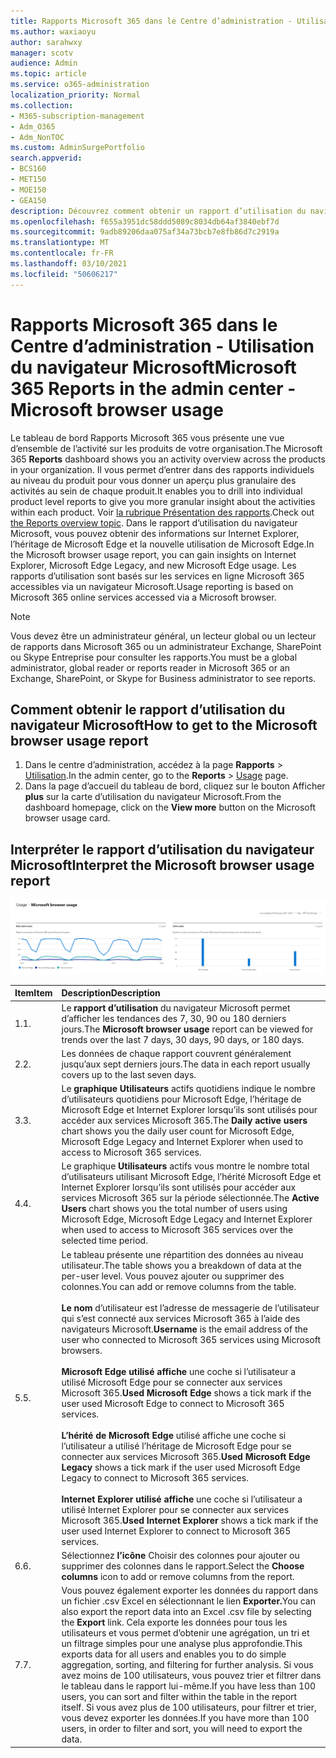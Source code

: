 ```yaml
---
title: Rapports Microsoft 365 dans le Centre d’administration - Utilisation du navigateur Microsoft
ms.author: waxiaoyu
author: sarahwxy
manager: scotv
audience: Admin
ms.topic: article
ms.service: o365-administration
localization_priority: Normal
ms.collection:
- M365-subscription-management
- Adm_O365
- Adm_NonTOC
ms.custom: AdminSurgePortfolio
search.appverid:
- BCS160
- MET150
- MOE150
- GEA150
description: Découvrez comment obtenir un rapport d’utilisation du navigateur Microsoft à l’aide du tableau de bord Rapports Microsoft 365 dans le Centre d’administration Microsoft 365.
ms.openlocfilehash: f655a3951dc58ddd5089c8034db64af3840ebf7d
ms.sourcegitcommit: 9adb89206daa075af34a73bcb7e8fb86d7c2919a
ms.translationtype: MT
ms.contentlocale: fr-FR
ms.lasthandoff: 03/10/2021
ms.locfileid: "50606217"
---
```

# <a name="microsoft-365-reports-in-the-admin-center---microsoft-browser-usage"></a><span data-ttu-id="c6fdf-103">Rapports Microsoft 365 dans le Centre d’administration - Utilisation du navigateur Microsoft</span><span class="sxs-lookup"><span data-stu-id="c6fdf-103">Microsoft 365 Reports in the admin center - Microsoft browser usage</span></span>

<span data-ttu-id="c6fdf-104">Le tableau de  bord Rapports Microsoft 365 vous présente une vue d’ensemble de l’activité sur les produits de votre organisation.</span><span class="sxs-lookup"><span data-stu-id="c6fdf-104">The Microsoft 365 **Reports** dashboard shows you an activity overview across the products in your organization.</span></span> <span data-ttu-id="c6fdf-105">Il vous permet d’entrer dans des rapports individuels au niveau du produit pour vous donner un aperçu plus granulaire des activités au sein de chaque produit.</span><span class="sxs-lookup"><span data-stu-id="c6fdf-105">It enables you to drill into individual product level reports to give you more granular insight about the activities within each product.</span></span> <span data-ttu-id="c6fdf-106">Voir [la rubrique Présentation des rapports](activity-reports.md).</span><span class="sxs-lookup"><span data-stu-id="c6fdf-106">Check out [the Reports overview topic](activity-reports.md).</span></span> <span data-ttu-id="c6fdf-107">Dans le rapport d’utilisation du navigateur Microsoft, vous pouvez obtenir des informations sur Internet Explorer, l’héritage de Microsoft Edge et la nouvelle utilisation de Microsoft Edge.</span><span class="sxs-lookup"><span data-stu-id="c6fdf-107">In the Microsoft browser usage report, you can gain insights on Internet Explorer, Microsoft Edge Legacy, and new Microsoft Edge usage.</span></span> <span data-ttu-id="c6fdf-108">Les rapports d’utilisation sont basés sur les services en ligne Microsoft 365 accessibles via un navigateur Microsoft.</span><span class="sxs-lookup"><span data-stu-id="c6fdf-108">Usage reporting is based on Microsoft 365 online services accessed via a Microsoft browser.</span></span>

 > [!NOTE]
 > <span data-ttu-id="c6fdf-109">Vous devez être un administrateur général, un lecteur global ou un lecteur de rapports dans Microsoft 365 ou un administrateur Exchange, SharePoint ou Skype Entreprise pour consulter les rapports.</span><span class="sxs-lookup"><span data-stu-id="c6fdf-109">You must be a global administrator, global reader or reports reader in Microsoft 365 or an Exchange, SharePoint, or Skype for Business administrator to see reports.</span></span>

## <a name="how-to-get-to-the-microsoft-browser-usage-report"></a><span data-ttu-id="c6fdf-110">Comment obtenir le rapport d’utilisation du navigateur Microsoft</span><span class="sxs-lookup"><span data-stu-id="c6fdf-110">How to get to the Microsoft browser usage report</span></span>

1. <span data-ttu-id="c6fdf-111">Dans le centre d’administration, accédez à la page **Rapports** \> <a href="https://go.microsoft.com/fwlink/p/?linkid=2074756" target="_blank">Utilisation</a>.</span><span class="sxs-lookup"><span data-stu-id="c6fdf-111">In the admin center, go to the **Reports** \> <a href="https://go.microsoft.com/fwlink/p/?linkid=2074756" target="_blank">Usage</a> page.</span></span> 
2. <span data-ttu-id="c6fdf-112">Dans la page d’accueil du tableau de bord, cliquez sur le bouton Afficher **plus** sur la carte d’utilisation du navigateur Microsoft.</span><span class="sxs-lookup"><span data-stu-id="c6fdf-112">From the dashboard homepage, click on the **View more** button on the Microsoft browser usage card.</span></span>

## <a name="interpret-the-microsoft-browser-usage-report"></a><span data-ttu-id="c6fdf-113">Interpréter le rapport d’utilisation du navigateur Microsoft</span><span class="sxs-lookup"><span data-stu-id="c6fdf-113">Interpret the Microsoft browser usage report</span></span>

![Rapport d’utilisation du navigateur Microsoft](../../media/95557c88-24ee-417d-a828-96ba00b17aaf.png)

|<span data-ttu-id="c6fdf-115">Item</span><span class="sxs-lookup"><span data-stu-id="c6fdf-115">Item</span></span>|<span data-ttu-id="c6fdf-116">Description</span><span class="sxs-lookup"><span data-stu-id="c6fdf-116">Description</span></span>|
 |:-----|:-----|
 |<span data-ttu-id="c6fdf-117">1.</span><span class="sxs-lookup"><span data-stu-id="c6fdf-117">1.</span></span> <br/> |<span data-ttu-id="c6fdf-118">Le **rapport d’utilisation** du navigateur Microsoft permet d’afficher les tendances des 7, 30, 90 ou 180 derniers jours.</span><span class="sxs-lookup"><span data-stu-id="c6fdf-118">The **Microsoft browser usage** report can be viewed for trends over the last 7 days, 30 days, 90 days, or 180 days.</span></span>  <br/> |
 |<span data-ttu-id="c6fdf-119">2.</span><span class="sxs-lookup"><span data-stu-id="c6fdf-119">2.</span></span> <br/> |<span data-ttu-id="c6fdf-120">Les données de chaque rapport couvrent généralement jusqu’aux sept derniers jours.</span><span class="sxs-lookup"><span data-stu-id="c6fdf-120">The data in each report usually covers up to the last seven days.</span></span> <br/> |
 |<span data-ttu-id="c6fdf-121">3.</span><span class="sxs-lookup"><span data-stu-id="c6fdf-121">3.</span></span> <br/> |<span data-ttu-id="c6fdf-122">Le **graphique Utilisateurs** actifs quotidiens indique le nombre d’utilisateurs quotidiens pour Microsoft Edge, l’héritage de Microsoft Edge et Internet Explorer lorsqu’ils sont utilisés pour accéder aux services Microsoft 365.</span><span class="sxs-lookup"><span data-stu-id="c6fdf-122">The **Daily active users** chart shows you the daily user count for Microsoft Edge, Microsoft Edge Legacy and Internet Explorer when used to access to Microsoft 365 services.</span></span> <br/> |
 |<span data-ttu-id="c6fdf-123">4.</span><span class="sxs-lookup"><span data-stu-id="c6fdf-123">4.</span></span><br/>|<span data-ttu-id="c6fdf-124">Le graphique **Utilisateurs** actifs vous montre le nombre total d’utilisateurs utilisant Microsoft Edge, l’hérité Microsoft Edge et Internet Explorer lorsqu’ils sont utilisés pour accéder aux services Microsoft 365 sur la période sélectionnée.</span><span class="sxs-lookup"><span data-stu-id="c6fdf-124">The **Active Users** chart shows you the total number of users using Microsoft Edge, Microsoft Edge Legacy and Internet Explorer when used to access to Microsoft 365 services over the selected time period.</span></span><br/>|
 |<span data-ttu-id="c6fdf-125">5.</span><span class="sxs-lookup"><span data-stu-id="c6fdf-125">5.</span></span><br/>|<span data-ttu-id="c6fdf-126">Le tableau présente une répartition des données au niveau utilisateur.</span><span class="sxs-lookup"><span data-stu-id="c6fdf-126">The table shows you a breakdown of data at the per-user level.</span></span> <span data-ttu-id="c6fdf-127">Vous pouvez ajouter ou supprimer des colonnes.</span><span class="sxs-lookup"><span data-stu-id="c6fdf-127">You can add or remove columns from the table.</span></span> <br/><br/><span data-ttu-id="c6fdf-128">**Le nom** d’utilisateur est l’adresse de messagerie de l’utilisateur qui s’est connecté aux services Microsoft 365 à l’aide des navigateurs Microsoft.</span><span class="sxs-lookup"><span data-stu-id="c6fdf-128">**Username** is the email address of the user who connected to Microsoft 365 services using Microsoft browsers.</span></span><br><br/><span data-ttu-id="c6fdf-129">**Microsoft Edge utilisé affiche** une coche si l’utilisateur a utilisé Microsoft Edge pour se connecter aux services Microsoft 365.</span><span class="sxs-lookup"><span data-stu-id="c6fdf-129">**Used Microsoft Edge** shows a tick mark if the user used Microsoft Edge to connect to Microsoft 365 services.</span></span><br/><br/><span data-ttu-id="c6fdf-130">**L’hérité de Microsoft Edge** utilisé affiche une coche si l’utilisateur a utilisé l’héritage de Microsoft Edge pour se connecter aux services Microsoft 365.</span><span class="sxs-lookup"><span data-stu-id="c6fdf-130">**Used Microsoft Edge Legacy** shows a tick mark if the user used Microsoft Edge Legacy to connect to Microsoft 365 services.</span></span><br/><br/><span data-ttu-id="c6fdf-131">**Internet Explorer utilisé affiche** une coche si l’utilisateur a utilisé Internet Explorer pour se connecter aux services Microsoft 365.</span><span class="sxs-lookup"><span data-stu-id="c6fdf-131">**Used Internet Explorer** shows a tick mark if the user used Internet Explorer to connect to Microsoft 365 services.</span></span> |
 |<span data-ttu-id="c6fdf-132">6.</span><span class="sxs-lookup"><span data-stu-id="c6fdf-132">6.</span></span><br/>|<span data-ttu-id="c6fdf-133">Sélectionnez **l’icône** Choisir des colonnes pour ajouter ou supprimer des colonnes dans le rapport.</span><span class="sxs-lookup"><span data-stu-id="c6fdf-133">Select the **Choose columns** icon to add or remove columns from the report.</span></span>|
 |<span data-ttu-id="c6fdf-134">7.</span><span class="sxs-lookup"><span data-stu-id="c6fdf-134">7.</span></span><br/>|<span data-ttu-id="c6fdf-135">Vous pouvez également exporter les données du rapport dans un fichier .csv Excel en sélectionnant le lien **Exporter.**</span><span class="sxs-lookup"><span data-stu-id="c6fdf-135">You can also export the report data into an Excel .csv file by selecting the **Export** link.</span></span> <span data-ttu-id="c6fdf-136">Cela exporte les données pour tous les utilisateurs et vous permet d’obtenir une agrégation, un tri et un filtrage simples pour une analyse plus approfondie.</span><span class="sxs-lookup"><span data-stu-id="c6fdf-136">This exports data for all users and enables you to do simple aggregation, sorting, and filtering for further analysis.</span></span> <span data-ttu-id="c6fdf-137">Si vous avez moins de 100 utilisateurs, vous pouvez trier et filtrer dans le tableau dans le rapport lui-même.</span><span class="sxs-lookup"><span data-stu-id="c6fdf-137">If you have less than 100 users, you can sort and filter within the table in the report itself.</span></span> <span data-ttu-id="c6fdf-138">Si vous avez plus de 100 utilisateurs, pour filtrer et trier, vous devez exporter les données.</span><span class="sxs-lookup"><span data-stu-id="c6fdf-138">If you have more than 100 users, in order to filter and sort, you will need to export the data.</span></span>|
